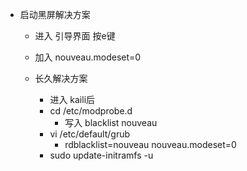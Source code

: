
+ 启动黑屏解决方案
    + 进入 引导界面 按e键
    + 加入 nouveau.modeset=0
    
    + 长久解决方案
        + 进入 kaili后
        + cd /etc/modprobe.d
            + 写入 blacklist nouveau
        + vi /etc/default/grub
            + rdblacklist=nouveau nouveau.modeset=0
        + sudo update-initramfs -u